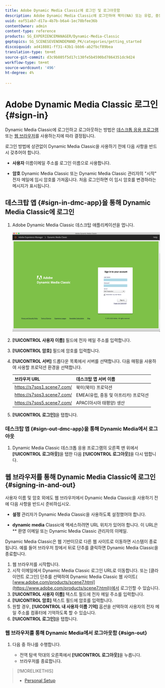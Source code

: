 ```yaml
---
title: Adobe Dynamic Media Classic에 로그인 및 로그아웃함
description: Adobe Dynamic Media Classic에 로그인하여 북미(NA) 또는 유럽, 중동, 아프리카(EMEA) 또는 아시아 태평양(APAC)의 프로덕션 환경 서버에 연결하는 방법에 대해 학습합니다.
uuid: eaf51ab7-d17a-4b7b-b6a4-1ec78bfee36b
contentOwner: admin
content-type: reference
products: SG_EXPERIENCEMANAGER/Dynamic-Media-Classic
geptopics: SG_SCENESEVENONDEMAND_PK/categories/getting_started
discoiquuid: ad418881-ff31-43b1-bbb6-ab2fbcf89bea
translation-type: tm+mt
source-git-commit: d3c9b805f5d17c130fe5b4590bd7864351dc9d24
workflow-type: tm+mt
source-wordcount: '496'
ht-degree: 4%

---
```



<!-- UPDATE THIS TOPIC AFTER DECEMBER 31, 2020!!!!! -->

# Adobe Dynamic Media Classic 로그인 {#sign-in}

Dynamic Media Classic에 로그인하고 로그아웃하는 방법은 [데스크톱 응용 프로그램](#sign-in-dmc-app) 또는 [웹 브라우저](#sign-out)를 사용하는지에 따라 결정됩니다.

로그인 방법에 상관없이 Dynamic Media Classic을 사용하기 전에 다음 사항을 반드시 갖추어야 합니다.

* **사용자**
이름이메일 주소를 로그인 이름으로 사용합니다.

* **암호**
Dynamic Media Classic 또는 Dynamic Media Classic 관리자의 &quot;시작&quot; 전자 메일에 임시 암호를 가져옵니다. 처음 로그인하면 이 임시 암호를 변경하라는 메시지가 표시됩니다.

## 데스크탑 앱 {#sign-in-dmc-app}을 통해 Dynamic Media Classic에 로그인

1. Adobe Dynamic Media Classic 데스크탑 애플리케이션을 엽니다.

   ![Dynamic Media Classic 로그인](/help/assets/dmclassic-login1.png)

1. **[!UICONTROL 사용자 이름]** 필드에 전자 메일 주소를 입력합니다.
1. **[!UICONTROL 암호]** 필드에 암호를 입력합니다.
1. **[!UICONTROL 서버]** 드롭다운 목록에서 서버를 선택합니다.
다음 매핑을 사용하여 사용할 프로덕션 환경을 선택합니다.

   | 브라우저 URL | 데스크탑 앱 서버 이름 |
   |---|---|
   | https://s7sps1.scene7.com/ | 북미(북미) 프로덕션 |
   | https://s7sps3.scene7.com/ | EMEA(유럽, 중동 및 아프리카) 프로덕션 |
   | https://s7sps5.scene7.com/ | APAC(아시아 태평양) 생산 |

1. **[!UICONTROL 로그인]**&#x200B;을 탭합니다.

### 데스크탑 앱 {#sign-out-dmc-app}을 통해 Dynamic Media에서 로그아웃

1. Dynamic Media Classic 데스크톱 응용 프로그램의 오른쪽 맨 위에서 **[!UICONTROL 로그아웃]**&#x200B;을 탭한 다음 **[!UICONTROL 로그아웃]**&#x200B;을 다시 탭합니다.

## 웹 브라우저를 통해 Dynamic Media Classic에 로그인 {#signing-in-and-out}

사용자 이름 및 암호 외에도 웹 브라우저에서 Dynamic Media Classic을 사용하기 전에 다음 사항을 반드시 준비하십시오.

* **설정**
관리자가 Dynamic Media Classic을 사용하도록 설정했어야 합니다.

* **dynamic media**
Classic에 액세스하려면 URL 위치가 있어야 합니다. 이 URL은 
** 환영 이메일 또는 Dynamic Media Classic 관리자의 이메일.

Dynamic Media Classic은 웹 기반이므로 다른 웹 사이트로 이동하면 시스템이 종료됩니다. 예를 들어 브라우저 창에서 뒤로 단추를 클릭하면 Dynamic Media Classic을 종료합니다.

1. 웹 브라우저를 시작합니다.
1. 시작 이메일에서 Dynamic Media Classic 로그인 URL로 이동합니다. 또는 [클라이언트 로그인] 단추를 선택하여 Dynamic Media Classic 웹 사이트( [www.adobe.com/products/scene7.html](https://www.adobe.com/products/scene7.html))에서 로그인할 수 있습니다.
1. **[!UICONTROL 사용자 이름]** 텍스트 필드에 전자 메일 주소를 입력합니다.
1. **[!UICONTROL 암호]** 텍스트 필드에 암호를 입력합니다.
1. 원할 경우, **[!UICONTROL 내 사용자 이름 기억]** 옵션을 선택하여 사용자의 전자 메일 주소를 컴퓨터에 기억하도록 할 수 있습니다.
1. **[!UICONTROL 로그인]**&#x200B;을 탭합니다.

### 웹 브라우저를 통해 Dynamic Media에서 로그아웃함 {#sign-out}

1. 다음 중 하나를 수행합니다.

   * 전역 탐색 막대의 오른쪽에서 **[!UICONTROL 로그아웃]**&#x200B;을 누릅니다.
   * 브라우저를 종료합니다.

>[!MORELIKETHIS]
>
>* [Personal Setup](personal-setup.md#personal_setup)


